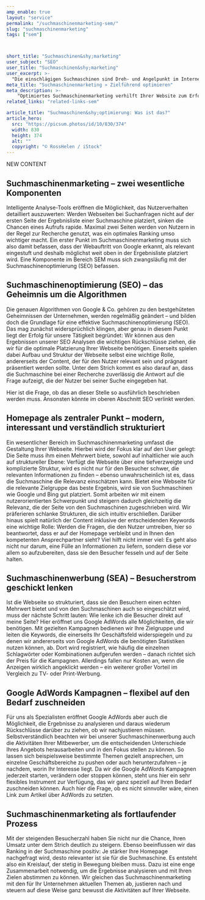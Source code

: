 ```yaml
---
amp_enable: true
layout: "service"
permalink: "/suchmaschinenmarketing-sem/"
slug: "suchmaschinenmarketing"
tags: ["sem"]



short_title: "Suchmaschinen&shy;marketing"
user_subject: "SEO"
user_title: "Suchmaschinen&shy;marketing"
user_excerpt: >-
  "Die einschlägigen Suchmaschinen sind Dreh- und Angelpunkt im Internet – allen voran Google, mit einem aktuellen Marktanteil (November 2018) von mehr als 94,9 Prozent dominiert der Anbieter den Markt. So ist es nur sinnvoll, sich mit der Arbeitsweise der Suchmaschine auseinanderzusetzen: Nur das Online-Angebot, das auch gefunden wird, kann letztendlich Erfolg bringen."
meta_title: "Suchmaschinenmarketing » Zielführend optimieren"
meta_description: >-
    "Optimiertes Suchmaschinenmarketing verhilft Ihrer Website zum Erfolg ► qmedia betreut zielgerichtet, individuell und marktorientiert - Jetzt informieren!"
related_links: "related-links-sem"

article_title: "Suchmaschinen&shy;optimierung: Was ist das?"
article_hero:
  src: "https://picsum.photos/id/10/830/374"
  width: 830
  height: 374
  alt: ""
  copyright: "© RossHelen / iStock"
---
```

NEW CONTENT 

## Suchmaschinenmarketing – zwei wesentliche Komponenten
Intelligente Analyse-Tools eröffnen die Möglichkeit, das Nutzerverhalten detailliert auszuwerten: Werden Webseiten bei Suchanfragen nicht auf der ersten Seite der Ergebnisliste einer Suchmaschine platziert, sinken die Chancen eines Aufrufs rapide. Maximal zwei Seiten werden von Nutzern in der Regel zur Recherche genutzt, was ein optimales Ranking umso wichtiger macht. Ein erster Punkt im Suchmaschinenmarketing muss sich also damit befassen, dass der Webauftritt von Google erkannt, als relevant eingestuft und deshalb möglichst weit oben in der Ergebnisliste platziert wird. Eine Komponente im Bereich SEM muss sich zwangsläufig mit der Suchmaschinenoptimierung (SEO) befassen.

## Suchmaschinenoptimierung (SEO) – das Geheimnis um die Algorithmen
Die genauen Algorithmen von Google & Co. gehören zu den bestgehüteten Geheimnissen der Unternehmen, werden regelmäßig geändert – und bilden doch die Grundlage für eine effektive Suchmaschinenoptimierung (SEO). Das mag zunächst widersprüchlich klingen, aber genau in diesem Punkt liegt der Erfolg für unsere Tätigkeit begründet: Wir können aus den Ergebnissen unserer SEO Analysen die wichtigen Rückschlüsse ziehen, die wir für die optimale Platzierung Ihrer Webseite benötigen. Einerseits spielen dabei Aufbau und Struktur der Webseite selbst eine wichtige Rolle, andererseits der Content, der für den Nutzer relevant sein und prägnant präsentiert werden sollte. Unter dem Strich kommt es also darauf an, dass die Suchmaschine bei einer Recherche zuverlässig die Antwort auf die Frage aufzeigt, die der Nutzer bei seiner Suche eingegeben hat.

Hier ist die Frage, ob das an dieser Stelle so ausführlich beschrieben werden muss. Ansonsten könnte im oberen Abschnitt SEO verlinkt werden. 

## Homepage als zentraler Punkt – modern, interessant und verständlich strukturiert
Ein wesentlicher Bereich im Suchmaschinenmarketing umfasst die Gestaltung Ihrer Webseite. Hierbei wird der Fokus klar auf den User gelegt: Die Seite muss ihm einen Mehrwert biete, sowohl auf inhaltlicher wie auch auf struktureller Ebene: Verfügt die Webseite über eine tiefverzweigte und komplizierte Struktur, wird es nicht nur für den Besucher schwer, die relevanten Informationen zu finden – ebenso unwahrscheinlich ist es, dass die Suchmaschine die Relevanz einschätzen kann. Bietet eine Webseite für die relevante Zielgruppe das beste Ergebnis, wird sie von Suchmaschinen wie Google und Bing gut platziert. 
Somit arbeiten wir mit einem nutzerorientierten Schwerpunkt und steigern dadurch gleichzeitig die Relevanz, die der Seite von den Suchmaschinen zugeschrieben wird. Wir präferieren schlanke Strukturen, die sich intuitiv erschließen. Darüber hinaus spielt natürlich der Content inklusive der entscheidenden Keywords eine wichtige Rolle: Werden die Fragen, die den Nutzer umtreiben, hier so beantwortet, dass er auf der Homepage verbleibt und in Ihnen den kompetenten Ansprechpartner sieht? Viel hilft nicht immer viel: Es geht also nicht nur darum, eine Fülle an Informationen zu liefern, sondern diese vor allem so aufzubereiten, dass sie den Besucher fesseln und auf der Seite halten.

## Suchmaschinenwerbung (SEA) – Besucherstrom geschickt lenken
Ist die Webseite so strukturiert, dass sie den Besuchern einen echten Mehrwert bietet und von den Suchmaschinen auch so eingeschätzt wird, muss der nächste Schritt lauten: Wie lenke ich die Besucher direkt auf meine Seite? Hier eröffnet uns Google AdWords alle Möglichkeiten, die wir benötigen. Mit gezielten Kampagnen bedienen wir Ihre Zielgruppe und leiten die Keywords, die einerseits Ihr Geschäftsfeld widerspiegeln und zu denen wir andererseits von Google AdWords die benötigten Statistiken nutzen können, ab. Dort wird registriert, wie häufig die einzelnen Schlagwörter oder Kombinationen aufgerufen werden – danach richtet sich der Preis für die Kampagnen. Allerdings fallen nur Kosten an, wenn die Anzeigen wirklich angeklickt werden – ein weiterer großer Vorteil im Vergleich zu TV- oder Print-Werbung.

## Google AdWords Kampagnen – flexibel auf den Bedarf zuschneiden
Für uns als Spezialisten eröffnet Google AdWords aber auch die Möglichkeit, die Ergebnisse zu analysieren und daraus wiederum Rückschlüsse darüber zu ziehen, ob wir nachjustieren müssen. Selbstverständlich beachten wir bei unserer Suchmaschinenwerbung auch die Aktivitäten Ihrer Mitbewerber, um die entscheidenden Unterschiede Ihres Angebots herausarbeiten und in den Fokus stellen zu können. So lassen sich beispielsweise bestimmte Themen gezielt ansprechen, um einzelne Geschäftsbereiche zu pushen oder auch herunterzufahren – je nachdem, worin Ihr Interesse liegt. Da wir die Google AdWords Kampagnen jederzeit starten, verändern oder stoppen können, steht uns hier ein sehr flexibles Instrument zur Verfügung, das wir ganz speziell auf Ihren Bedarf zuschneiden können.
Auch hier die Frage, ob es nicht sinnvoller wäre, einen Link zum Artikel über AdWords zu setzten. 

## Suchmaschinenmarketing als fortlaufender Prozess
Mit der steigenden Besucherzahl haben Sie nicht nur die Chance, Ihren Umsatz unter dem Strich deutlich zu steigern. Ebenso beeinflussen wir das Ranking in der Suchmaschine positiv: Je stärker Ihre Homepage nachgefragt wird, desto relevanter ist sie für die Suchmaschine. Es entsteht also ein Kreislauf, der stetig in Bewegung bleiben muss. Dazu ist eine enge Zusammenarbeit notwendig, um die Ergebnisse analysieren und mit Ihren Zielen abstimmen zu können. Wir gleichen das Suchmaschinenmarketing mit den für Ihr Unternehmen aktuellen Themen ab, justieren nach und steuern auf diese Weise ganz bewusst die Aktivitäten auf Ihrer Webseite. 

